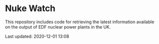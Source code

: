 # Nuke Watch

This repository includes code for retrieving the latest information available on the output of EDF nuclear power plants in the UK.

Last updated: 2020-12-01 13:08